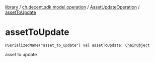 [library](../../index.md) / [ch.decent.sdk.model.operation](../index.md) / [AssetUpdateOperation](index.md) / [assetToUpdate](./asset-to-update.md)

# assetToUpdate

`@SerializedName("asset_to_update") val assetToUpdate: `[`ChainObject`](../../ch.decent.sdk.model/-chain-object/index.md)

asset to update

